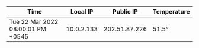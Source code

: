 | Time     | Local IP | Public IP | Temperature |
| ----------- | ----------- | ----------- | ----------- |
| Tue 22 Mar 2022 08:00:01 PM +0545      | 10.0.2.133     | 202.51.87.226  | 51.5° |
